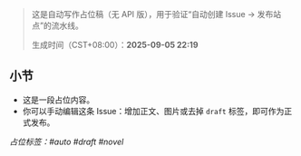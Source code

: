 > 这是自动写作占位稿（无 API 版），用于验证“自动创建 Issue → 发布站点”的流水线。
>
> 生成时间（CST+08:00）：**2025-09-05 22:19**

## 小节
- 这是一段占位内容。
- 你可以手动编辑这条 Issue：增加正文、图片或去掉 `draft` 标签，即可作为正式发布。

_占位标签：#auto #draft #novel_
